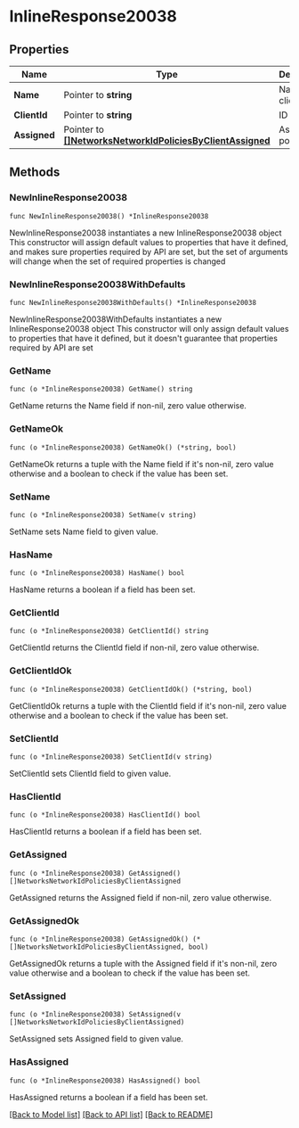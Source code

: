 # InlineResponse20038

## Properties

Name | Type | Description | Notes
------------ | ------------- | ------------- | -------------
**Name** | Pointer to **string** | Name of client | [optional] 
**ClientId** | Pointer to **string** | ID of client | [optional] 
**Assigned** | Pointer to [**[]NetworksNetworkIdPoliciesByClientAssigned**](NetworksNetworkIdPoliciesByClientAssigned.md) | Assigned policies | [optional] 

## Methods

### NewInlineResponse20038

`func NewInlineResponse20038() *InlineResponse20038`

NewInlineResponse20038 instantiates a new InlineResponse20038 object
This constructor will assign default values to properties that have it defined,
and makes sure properties required by API are set, but the set of arguments
will change when the set of required properties is changed

### NewInlineResponse20038WithDefaults

`func NewInlineResponse20038WithDefaults() *InlineResponse20038`

NewInlineResponse20038WithDefaults instantiates a new InlineResponse20038 object
This constructor will only assign default values to properties that have it defined,
but it doesn't guarantee that properties required by API are set

### GetName

`func (o *InlineResponse20038) GetName() string`

GetName returns the Name field if non-nil, zero value otherwise.

### GetNameOk

`func (o *InlineResponse20038) GetNameOk() (*string, bool)`

GetNameOk returns a tuple with the Name field if it's non-nil, zero value otherwise
and a boolean to check if the value has been set.

### SetName

`func (o *InlineResponse20038) SetName(v string)`

SetName sets Name field to given value.

### HasName

`func (o *InlineResponse20038) HasName() bool`

HasName returns a boolean if a field has been set.

### GetClientId

`func (o *InlineResponse20038) GetClientId() string`

GetClientId returns the ClientId field if non-nil, zero value otherwise.

### GetClientIdOk

`func (o *InlineResponse20038) GetClientIdOk() (*string, bool)`

GetClientIdOk returns a tuple with the ClientId field if it's non-nil, zero value otherwise
and a boolean to check if the value has been set.

### SetClientId

`func (o *InlineResponse20038) SetClientId(v string)`

SetClientId sets ClientId field to given value.

### HasClientId

`func (o *InlineResponse20038) HasClientId() bool`

HasClientId returns a boolean if a field has been set.

### GetAssigned

`func (o *InlineResponse20038) GetAssigned() []NetworksNetworkIdPoliciesByClientAssigned`

GetAssigned returns the Assigned field if non-nil, zero value otherwise.

### GetAssignedOk

`func (o *InlineResponse20038) GetAssignedOk() (*[]NetworksNetworkIdPoliciesByClientAssigned, bool)`

GetAssignedOk returns a tuple with the Assigned field if it's non-nil, zero value otherwise
and a boolean to check if the value has been set.

### SetAssigned

`func (o *InlineResponse20038) SetAssigned(v []NetworksNetworkIdPoliciesByClientAssigned)`

SetAssigned sets Assigned field to given value.

### HasAssigned

`func (o *InlineResponse20038) HasAssigned() bool`

HasAssigned returns a boolean if a field has been set.


[[Back to Model list]](../README.md#documentation-for-models) [[Back to API list]](../README.md#documentation-for-api-endpoints) [[Back to README]](../README.md)



